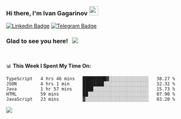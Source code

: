 ### Hi there, I'm Ivan Gagarinov <img src="https://media.giphy.com/media/hvRJCLFzcasrR4ia7z/giphy.gif" width="25px">

[![Linkedin Badge](https://img.shields.io/badge/-LinkedIn-0e76a8?style=flat-square&logo=Linkedin&logoColor=white)](https://linkedin.com/in/ivan-gagarinov-142ba3141/)
[![Telegram Badge](https://img.shields.io/badge/-Telegram-0088cc?style=flat-square&logo=Telegram&logoColor=white)](https://t.me/igagarinov)

### Glad to see you here! &nbsp; ![](https://visitor-badge.glitch.me/badge?page_id=dzencot.dzencot)

</br>

📊 **This Week I Spent My Time On:**
<!--START_SECTION:waka-->
```text
TypeScript   4 hrs 46 mins   █████████▓░░░░░░░░░░░░░░░   38.27 % 
JSON         4 hrs 1 min     ████████░░░░░░░░░░░░░░░░░   32.32 % 
Java         1 hr 57 mins    ████░░░░░░░░░░░░░░░░░░░░░   15.73 % 
HTML         59 mins         ██░░░░░░░░░░░░░░░░░░░░░░░   07.90 % 
JavaScript   23 mins         ▓░░░░░░░░░░░░░░░░░░░░░░░░   03.20 % 
```
<!--END_SECTION:waka-->

[![](https://github-readme-stats.vercel.app/api?username=dzencot&theme=gruvbox)](https://github.com/dzencot)
